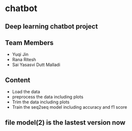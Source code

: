 # chatbot
## Deep learning chatbot project
## Team Members
* Yuqi Jin
* Rana Ritesh
* Sai Yasasvi Dutt Malladi
## Content
* Load the data
* preprocess the data including plots
* Trim the data including plots
* Train the seq2seq model including accuracy and f1 score
## file model(2) is the lastest version now
